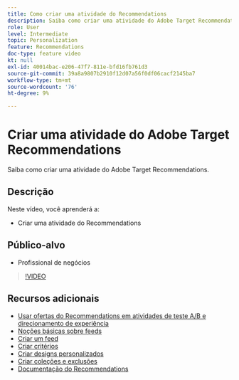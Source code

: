```yaml
---
title: Como criar uma atividade do Recommendations
description: Saiba como criar uma atividade do Adobe Target Recommendations.
role: User
level: Intermediate
topic: Personalization
feature: Recommendations
doc-type: feature video
kt: null
exl-id: 40014bac-e206-47f7-811e-bfd16fb761d3
source-git-commit: 39a8a9807b2910f12d07a56f0df06cacf2145ba7
workflow-type: tm+mt
source-wordcount: '76'
ht-degree: 9%

---
```


# Criar uma atividade do Adobe Target Recommendations

Saiba como criar uma atividade do Adobe Target Recommendations.

## Descrição

Neste vídeo, você aprenderá a:

* Criar uma atividade do Recommendations

## Público-alvo

* Profissional de negócios

>[!VIDEO](https://video.tv.adobe.com/v/27688?quality=12)

## Recursos adicionais

* [Usar ofertas do Recommendations em atividades de teste A/B e direcionamento de experiência](use-recommendations-offers.md)
* [Noções básicas sobre feeds](understanding-feeds.md)
* [Criar um feed](create-a-feed.md)
* [Criar critérios](create-criteria.md)
* [Criar designs personalizados](create-custom-designs.md)
* [Criar coleções e exclusões](create-collections-and-exclusions.md)
* [Documentação do Recommendations](https://experienceleague.adobe.com/docs/target/using/recommendations/recommendations.html?lang=en)
